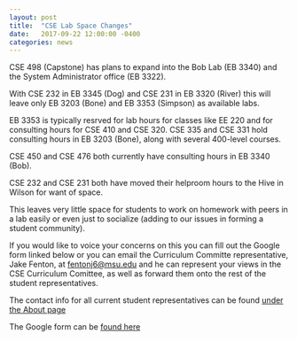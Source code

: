 ```yaml
---
layout: post
title:  "CSE Lab Space Changes"
date:   2017-09-22 12:00:00 -0400
categories: news
---
```


CSE 498 (Capstone) has plans to expand into the Bob Lab (EB 3340) and the System Administrator office (EB 3322).

With CSE 232 in EB 3345 (Dog) and CSE 231 in EB 3320 (River) this will leave only EB 3203 (Bone) and EB 3353 (Simpson) as available labs.

EB 3353 is typically resrved for lab hours for classes like EE 220 and for consulting hours for CSE 410 and CSE 320. CSE 335 and CSE 331 hold consulting hours in EB 3203 (Bone), along with several 400-level courses.

CSE 450 and CSE 476 both currently have consulting hours in EB 3340 (Bob).

CSE 232 and CSE 231 both have moved their helproom hours to the Hive in Wilson for want of space.

This leaves very little space for students to work on homework with peers in a lab easily or even just to socialize (adding to our issues in forming a student community).

If you would like to voice your concerns on this you can fill out the Google form linked below or you can email the Curriculum Committe representative, Jake Fenton, at [fentonj6@msu.edu](mailto:fentonj6@msu.edu) and he can represent your views in the CSE Curriculum Comittee, as well as forward them onto the rest of the student representatives.

The contact info for all current student representatives can be found [under the About page](http://clubs.cse.msu.edu/about/#student-representatives)

The Google form can be [found here](https://goo.gl/forms/cwCzO6itdaM3FCDs2)